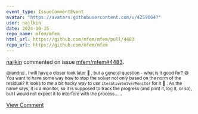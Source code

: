 ```yaml
---
event_type: IssueCommentEvent
avatar: "https://avatars.githubusercontent.com/u/4259064?"
user: najlkin
date: 2024-10-15
repo_name: mfem/mfem
html_url: https://github.com/mfem/mfem/pull/4483
repo_url: https://github.com/mfem/mfem
---
```


<a href='https://github.com/najlkin' target='_blank'>najlkin</a> commented on issue <a href='https://github.com/mfem/mfem/pull/4483' target='_blank'>mfem/mfem#4483</a>.

<small>@jandrej , I will have a closer look later 🧐 , but a general question - what is it good for? 😅 You want to have some way how to stop the solver not only based on the norm of the residual? It looks to me a bit hacky way to use `IterativeSolverMonitor` for it 🤔 . As the name says, it is a monitor, so it is supposed to track the progress (and print it, log it, or so), but I would not expect it to interfere with the process......</small>

<a href='https://github.com/mfem/mfem/pull/4483' target='_blank'>View Comment</a>